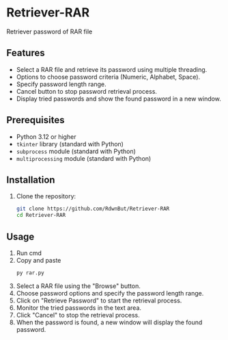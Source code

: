 # Retriever-RAR
Retriever password of RAR file

## Features

- Select a RAR file and retrieve its password using multiple threading.
- Options to choose password criteria (Numeric, Alphabet, Space).
- Specify password length range.
- Cancel button to stop password retrieval process.
- Display tried passwords and show the found password in a new window.

## Prerequisites

- Python 3.12 or higher
- `tkinter` library (standard with Python)
- `subprocess` module (standard with Python)
- `multiprocessing` module (standard with Python)

## Installation

1. Clone the repository:

   ```bash
   git clone https://github.com/RdwnBut/Retriever-RAR
   cd Retriever-RAR
## Usage

1. Run cmd
2. Copy and paste
    ```bash
    py rar.py
3. Select a RAR file using the "Browse" button.
4. Choose password options and specify the password length range.
5. Click on "Retrieve Password" to start the retrieval process.
6. Monitor the tried passwords in the text area.
5. Click "Cancel" to stop the retrieval process.
6. When the password is found, a new window will display the found password.
